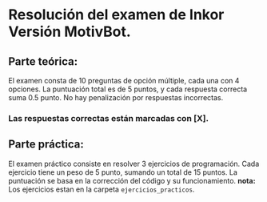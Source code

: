 # Resolución del examen de Inkor Versión MotivBot.
## Parte teórica:
El examen consta de 10 preguntas de opción múltiple, cada una con 4 opciones. La puntuación total es de 5 puntos, y cada respuesta correcta suma 0.5 punto. No hay penalización por respuestas incorrectas.
### Las respuestas correctas están marcadas con [X].

## Parte práctica:
El examen práctico  consiste en resolver 3 ejercicios de programación. Cada ejercicio tiene un peso de 5 punto, sumando un total de 15 puntos. La puntuación se basa en la corrección del código y su funcionamiento.
**nota:** Los ejercicios estan en la carpeta `ejercicios_practicos`.
